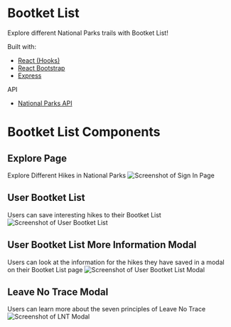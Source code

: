 # Bootket List
Explore different National Parks trails with Bootket List!

Built with:
* [React (Hooks)](https://reactjs.org/)
* [React Bootstrap](https://react-bootstrap.github.io/)
* [Express](https://expressjs.com/)

API
* [National Parks API](https://www.nps.gov/subjects/developer/index.htm)


Bootket List Components
=============

## Explore Page<br>
Explore Different Hikes in National Parks
![Screenshot of Sign In Page](https://github.com/grsc0529/bootket_list/blob/main/screenshots/Screen%20Shot%202021-04-07%20at%2010.20.08%20AM.png)

## User Bootket List<br>
Users can save interesting hikes to their Bootket List
![Screenshot of User Bootket List](https://github.com/grsc0529/bootket_list/blob/main/screenshots/Screen%20Shot%202021-04-07%20at%2010.20.43%20AM.png)

## User Bootket List More Information Modal<br>
Users can look at the information for the hikes they have saved in a modal on their Bootket List page
![Screenshot of User Bootket List Modal](https://github.com/grsc0529/bootket_list/blob/main/screenshots/Screen%20Shot%202021-04-07%20at%2010.20.58%20AM.png)

## Leave No Trace Modal
Users can learn more about the seven principles of Leave No Trace
![Screenshot of LNT Modal](https://github.com/grsc0529/bootket_list/blob/main/screenshots/Screen%20Shot%202021-04-07%20at%2010.20.29%20AM.png)
